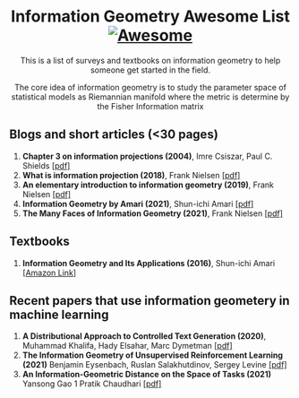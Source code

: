 <div align="center">

<!-- title -->

<!--lint ignore no-dead-urls-->
# Information Geometry Awesome List [![Awesome](https://awesome.re/badge.svg)](https://awesome.re)

<!-- subtitle -->

This is a list of surveys and textbooks on information geometry to help someone get started in the field. 
   
<!-- image -->

<!-- <a href="" target="_blank" rel="noopener noreferrer">
  <img src="" />
</a> -->

<!-- description -->

The core idea of information geometry is to study the parameter space of statistical models as Riemannian manifold where the metric is determine by the Fisher Information matrix
</div>

<!-- TOC -->

## Blogs and short articles (<30 pages)

1. **Chapter 3 on information projections (2004)**, Imre Csiszar, Paul C. Shields [[pdf]](https://www.stat.berkeley.edu/~binyu/212A/papers/cs.pdf)
2. **What is information projection (2018)**, Frank Nielsen [[pdf]](https://www.ams.org/journals/notices/201803/rnoti-p321.pdf)
3. **An elementary introduction to information geometry (2019)**,  Frank Nielsen [[pdf]](https://arxiv.org/pdf/1808.08271.pdf)
4. **Information Geometry by Amari (2021)**, Shun-ichi Amari [[pdf]](https://onlinelibrary.wiley.com/doi/abs/10.1111/insr.12464)
5. **The Many Faces of Information Geometry (2021)**,  Frank Nielsen [[pdf]](https://www.ams.org/journals/notices/202201/rnoti-p36.pdf)

## Textbooks

1. **Information Geometry and Its Applications (2016)**, Shun-ichi Amari [[Amazon Link]](https://www.amazon.com/Information-Geometry-Applications-Mathematical-Sciences/dp/4431559779)

## Recent papers that use information geometery in machine learning

1. **A Distributional Approach to Controlled Text Generation (2020)**, Muhammad Khalifa, Hady Elsahar, Marc Dymetman [[pdf]](https://arxiv.org/abs/2012.11635)
2. **The Information Geometry of Unsupervised Reinforcement Learning (2021)** Benjamin Eysenbach, Ruslan Salakhutdinov, Sergey Levine [[pdf]](https://arxiv.org/abs/2110.02719)
3. **An Information-Geometric Distance on the Space of Tasks (2021)** Yansong Gao 1 Pratik Chaudhari [[pdf]](http://proceedings.mlr.press/v139/gao21a/gao21a.pdf)
